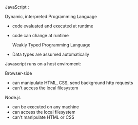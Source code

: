 JavaScript :

Dynamic, interpreted Programming Language

- code evaluated and executed at runtime
- code can change at runtime

  Weakly Typed Programming Language

- Data types are assumed automatically

Javascript runs on a host enviroment:

Browser-side

- can manipulate HTML, CSS, send background http requests
- can't access the local filesystem

Node.js

- can be executed on any machine
- can access the local filesystem
- can't manipulate HTML or CSS
